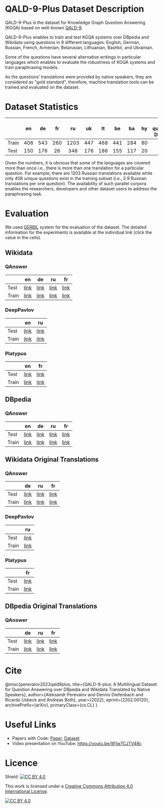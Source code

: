 # QALD-9-Plus Dataset Description

QALD-9-Plus is the dataset for Knowledge Graph Question Answering (KGQA) based on well-known [QALD-9](https://github.com/ag-sc/QALD/tree/master/9/data).

QALD-9-Plus enables to train and test KGQA systems over DBpedia and Wikidata using questions in 9 different languages: English, German, Russian, French, Armenian, Belarusian, Lithuanian, Bashkir, and Ukrainian.

Some of the questions have several alternative writings in particular languages which enables to evaluate the robustness of KGQA systems and train paraphrasing models.

As the questions' translations were provided by native speakers, they are considered as "gold standard", therefore, machine translation tools can be trained and evaluated on the dataset.

# Dataset Statistics

|       |  en |  de | fr |  ru  |  uk |  lt |  be |  ba | hy | # questions DBpedia | # questions Wikidata |
|-------|:---:|:---:|:--:|:----:|:---:|:---:|:---:|:---:|:--:|:-----------:|:-----------:|
| Train | 408 | 543 | 260 | 1203 | 447 | 468 | 441 | 284 | 80 |     408     |     371     |
| Test  | 150 | 176 | 26 |  348 | 176 | 186 | 155 | 117 | 20 |     150     |     136     |

Given the numbers, it is obvious that some of the languages are covered more than once i.e., there is more than one translation for a particular question.
For example, there are 1203 Russian translations available while only 408 unique questions exist in the training subset (i.e., 2.9 Russian translations per one question).
The availability of such parallel corpora enables the researchers, developers and other dataset users to address the paraphrasing task.

# Evaluation

We used [GERBIL](https://github.com/dice-group/gerbil/) system for the evaluation of the dataset. The detailed information for the experiments is available at the individual link (click the value in the cells).

## Wikidata

### QAnswer

|     | en | de | ru | fr |
|-----|----|----|----|----|
|Test |[link](http://gerbil-qa.aksw.org/gerbil/experiment?id=202110010001)|[link](http://gerbil-qa.aksw.org/gerbil/experiment?id=202112180000)|[link](http://gerbil-qa.aksw.org/gerbil/experiment?id=202112180001)|[link](http://gerbil-qa.aksw.org/gerbil/experiment?id=202112180002)|
|Train|[link](http://gerbil-qa.aksw.org/gerbil/experiment?id=202110010007)|[link](http://gerbil-qa.aksw.org/gerbil/experiment?id=202112180006)|[link](http://gerbil-qa.aksw.org/gerbil/experiment?id=202112180007)|[link](http://gerbil-qa.aksw.org/gerbil/experiment?id=202112180008)|

### DeepPavlov

|     | en | ru |
|-----|----|----|
|Test |[link](http://gerbil-qa.aksw.org/gerbil/experiment?id=202110080010)|[link](http://gerbil-qa.aksw.org/gerbil/experiment?id=202112180003)|
|Train|[link](http://gerbil-qa.aksw.org/gerbil/experiment?id=202110090001)|[link](http://gerbil-qa.aksw.org/gerbil/experiment?id=202112180009)|

### Platypus

|     | en | fr |
|-----|----|----|
|Test |[link](http://gerbil-qa.aksw.org/gerbil/experiment?id=202110110004)|[link](http://gerbil-qa.aksw.org/gerbil/experiment?id=202112180004)|
|Train|[link](http://gerbil-qa.aksw.org/gerbil/experiment?id=202110110006)|[link](http://gerbil-qa.aksw.org/gerbil/experiment?id=202112180010)|


## DBpedia

### QAnswer

|     | en | de | ru | fr |
|-----|----|----|----|----|
|Test |[link](http://gerbil-qa.aksw.org/gerbil/experiment?id=202110120004)|[link](http://gerbil-qa.aksw.org/gerbil/experiment?id=202112190000)|[link](http://gerbil-qa.aksw.org/gerbil/experiment?id=202112190001)|[link](http://gerbil-qa.aksw.org/gerbil/experiment?id=202112190002)|
|Train|[link](http://gerbil-qa.aksw.org/gerbil/experiment?id=202110130002)|[link](http://gerbil-qa.aksw.org/gerbil/experiment?id=202112190003)|[link](http://gerbil-qa.aksw.org/gerbil/experiment?id=202112190004)|[link](http://gerbil-qa.aksw.org/gerbil/experiment?id=202112190005)|

## Wikidata Original Translations

### QAnswer

|     | de | ru | fr |
|-----|----|----|----|
|Test |[link](http://gerbil-qa.aksw.org/gerbil/experiment?id=202112190006)|[link](http://gerbil-qa.aksw.org/gerbil/experiment?id=202112190007)|[link](http://gerbil-qa.aksw.org/gerbil/experiment?id=202112190008)|
|Train|[link](http://gerbil-qa.aksw.org/gerbil/experiment?id=202112190009)|[link](http://gerbil-qa.aksw.org/gerbil/experiment?id=202112190010)|[link](http://gerbil-qa.aksw.org/gerbil/experiment?id=202112190011)|

### DeepPavlov

|     | ru |
|-----|----|
|Test |[link](http://gerbil-qa.aksw.org/gerbil/experiment?id=202112190012)|
|Train|[link](http://gerbil-qa.aksw.org/gerbil/experiment?id=202112190014)|

### Platypus

|     | fr |
|-----|----|
|Test |[link](http://gerbil-qa.aksw.org/gerbil/experiment?id=202112190013)|
|Train|[link](http://gerbil-qa.aksw.org/gerbil/experiment?id=202112190015)|

## DBpedia Original Translations

### QAnswer

|     | de | ru | fr |
|-----|----|----|----|
|Test |[link](http://gerbil-qa.aksw.org/gerbil/experiment?id=202112190016)|[link](http://gerbil-qa.aksw.org/gerbil/experiment?id=202112190017)|[link](http://gerbil-qa.aksw.org/gerbil/experiment?id=202112190018)|
|Train|[link](http://gerbil-qa.aksw.org/gerbil/experiment?id=202112190019)|[link](http://gerbil-qa.aksw.org/gerbil/experiment?id=202112190020)|[link](http://gerbil-qa.aksw.org/gerbil/experiment?id=202112190021)|

# Cite

@misc{perevalov2022qald9plus,
      title={QALD-9-plus: A Multilingual Dataset for Question Answering over DBpedia and Wikidata Translated by Native Speakers}, 
      author={Aleksandr Perevalov and Dennis Diefenbach and Ricardo Usbeck and Andreas Both},
      year={2022},
      eprint={2202.00120},
      archivePrefix={arXiv},
      primaryClass={cs.CL}
}

# Useful Links

* Papers with Code: [Paper](https://paperswithcode.com/paper/qald-9-plus-a-multilingual-dataset-for-1), [Dataset](https://paperswithcode.com/dataset/qald-9-plus)
* Video presentation on YouTube: https://youtu.be/W1w7CJTV48c

# Licence

Shield: [![CC BY 4.0][cc-by-shield]][cc-by]

This work is licensed under a
[Creative Commons Attribution 4.0 International License][cc-by].

[![CC BY 4.0][cc-by-image]][cc-by]

[cc-by]: http://creativecommons.org/licenses/by/4.0/
[cc-by-image]: https://i.creativecommons.org/l/by/4.0/88x31.png
[cc-by-shield]: https://img.shields.io/badge/License-CC%20BY%204.0-lightgrey.svg
